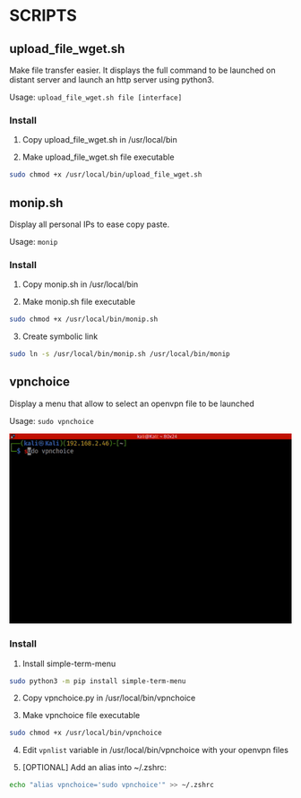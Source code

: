 # SCRIPTS

## upload_file_wget.sh

Make file transfer easier. It displays the full command to be launched on distant server and launch an http server using python3.

Usage: `upload_file_wget.sh file [interface]`

### Install

1. Copy upload_file_wget.sh in /usr/local/bin

2. Make upload_file_wget.sh file executable
```bash
sudo chmod +x /usr/local/bin/upload_file_wget.sh
```

## monip.sh

Display all personal IPs to ease copy paste.

Usage: `monip`

### Install

1. Copy monip.sh in /usr/local/bin

2. Make monip.sh file executable
```bash
sudo chmod +x /usr/local/bin/monip.sh
```

3. Create symbolic link
```bash
sudo ln -s /usr/local/bin/monip.sh /usr/local/bin/monip
```

## vpnchoice

Display a menu that allow to select an openvpn file to be launched

Usage: `sudo vpnchoice`

![vpnchoice](../images/vpnchoice.gif)

### Install

1. Install simple-term-menu
```bash
sudo python3 -m pip install simple-term-menu
```

2. Copy vpnchoice.py in /usr/local/bin/vpnchoice

3. Make vpnchoice file executable
```bash
sudo chmod +x /usr/local/bin/vpnchoice
```

4. Edit `vpnlist` variable in /usr/local/bin/vpnchoice with your openvpn files

5. [OPTIONAL] Add an alias into ~/.zshrc:
```bash
echo "alias vpnchoice='sudo vpnchoice'" >> ~/.zshrc
``` 


